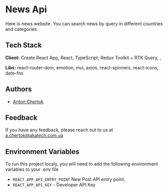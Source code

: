 
# News Api  

Here is news website. You can search news by query in different countries and categories 

## Tech Stack

**Client:** Create React App, React, TypeScript,  Redux Toolkit + RTK Query, , 

**Libs:** react-router-dom, emotion, mui, axios, react-spinners, react-icons, date-fns


## Authors

- [Anton Chertok](https://github.com/chertoha)


## Feedback

If you have any feedback, please reach out to us at a.chertok@akatech.com.ua


## Environment Variables

To run this project localy, you will need to add the following environment variables to your .env file

- `REACT_APP_API_ENTRY_POINT` New Post API entry point,
- `REACT_APP_API_KEY` - Developer API Key 
